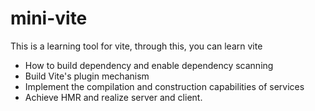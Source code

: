 # mini-vite
This is a learning tool for vite, through this, you can learn vite
- How to build dependency and enable dependency scanning 
- Build Vite's plugin mechanism
- Implement the compilation and construction capabilities of services
- Achieve HMR and realize server and client.